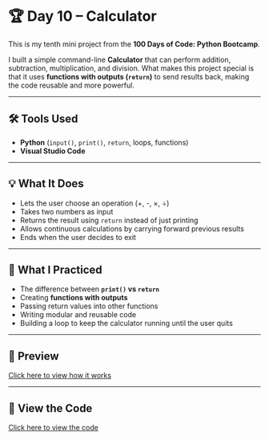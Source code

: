 # 🏆 Day 10 – Calculator  

This is my tenth mini project from the **100 Days of Code: Python Bootcamp**.  

I built a simple command-line **Calculator** that can perform addition, subtraction, multiplication, and division. What makes this project special is that it uses **functions with outputs (`return`)** to send results back, making the code reusable and more powerful.  

---

## 🛠 Tools Used  
- **Python** (`input()`, `print()`, `return`, loops, functions)  
- **Visual Studio Code**  

---

## 💡 What It Does  
- Lets the user choose an operation (+, -, ×, ÷)  
- Takes two numbers as input  
- Returns the result using `return` instead of just printing  
- Allows continuous calculations by carrying forward previous results  
- Ends when the user decides to exit  

---

## 🧠 What I Practiced  
- The difference between **`print()` vs `return`**  
- Creating **functions with outputs**  
- Passing return values into other functions  
- Writing modular and reusable code  
- Building a loop to keep the calculator running until the user quits  

---

## 👀 Preview  
[Click here to view how it works](./Day10-Calculator.py)  

---

## 📁 View the Code  
[Click here to view the code](./Day10-Calculator.py)  

